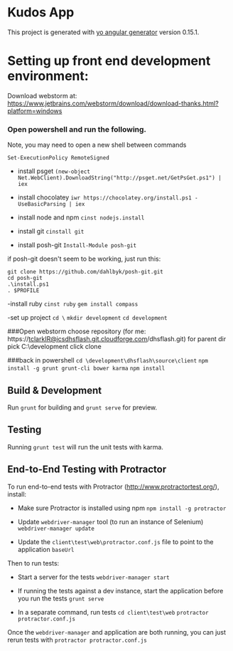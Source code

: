 # Kudos App

This project is generated with [yo angular generator](https://github.com/yeoman/generator-angular)
version 0.15.1.

# Setting up front end development environment:

Download webstorm at: https://www.jetbrains.com/webstorm/download/download-thanks.html?platform=windows

### Open powershell and run the following. 
Note, you may need to open a new shell between commands

`Set-ExecutionPolicy RemoteSigned`
    
- install psget
`(new-object Net.WebClient).DownloadString("http://psget.net/GetPsGet.ps1") | iex`

- install chocolatey
`iwr https://chocolatey.org/install.ps1 -UseBasicParsing | iex`

- install node and npm
`cinst nodejs.install`

- install git
    `cinstall git`

- install posh-git
`Install-Module posh-git`

if posh-git doesn't seem to be working, just run this:
~~~
git clone https://github.com/dahlbyk/posh-git.git
cd posh-git
.\install.ps1
. $PROFILE
~~~

-install ruby
`cinst ruby`
`gem install compass`


-set up project
`cd \`
`mkdir development`
`cd development`

###Open webstorm
choose repository (for me: https://tclarkIR@icsdhsflash.git.cloudforge.com/dhsflash.git)
for parent dir pick C:\development
click clone

###back in powershell 
`cd \development\dhsflash\source\client` 
`npm install -g grunt grunt-cli bower karma`
`npm install`

## Build & Development

Run `grunt` for building and `grunt serve` for preview.

## Testing

Running `grunt test` will run the unit tests with karma.

## End-to-End Testing with Protractor

To run end-to-end tests with Protractor (http://www.protractortest.org/), install:

- Make sure Protractor is installed using npm
`npm install -g protractor`

- Update ``webdriver-manager`` tool (to run an instance of Selenium)
`webdriver-manager update`

- Update the ``client\test\web\protractor.conf.js`` file to point to the application ``baseUrl``

Then to run tests:

- Start a server for the tests
`webdriver-manager start`

- If running the tests against a dev instance, start the application before you run the tests
`grunt serve`

- In a separate command, run tests
`cd client\test\web`
`protractor protractor.conf.js`

Once the `webdriver-manager` and application are both running, you can just rerun tests with `protractor protractor.conf.js`